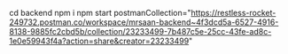 cd backend
npm i 
npm start
postmanCollection="https://restless-rocket-249732.postman.co/workspace/mrsaan-backend~4f3dcd5a-6527-4916-8138-9885fc2cbd5b/collection/23233499-7b487c5e-25cc-43fe-ad8c-1e0e59943f4a?action=share&creator=23233499"